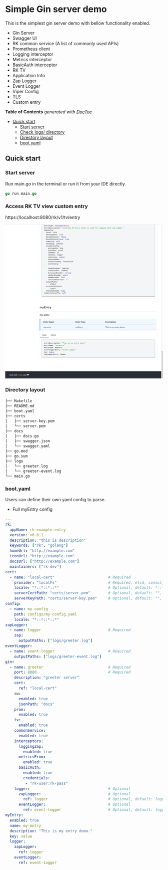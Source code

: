 # Simple Gin server demo
This is the simplest gin server demo with bellow functionality enabled.
- Gin Server
- Swagger UI
- RK common service (A list of commonly used APIs)
- Prometheus client
- Logging interceptor
- Metrics interceptor
- BasicAuth interceptor
- RK TV
- Application Info
- Zap Logger
- Event Logger
- Viper Config
- TLS
- Custom entry

<!-- START doctoc generated TOC please keep comment here to allow auto update -->
<!-- DON'T EDIT THIS SECTION, INSTEAD RE-RUN doctoc TO UPDATE -->
**Table of Contents**  *generated with [DocToc](https://github.com/thlorenz/doctoc)*

- [Quick start](#quick-start)
  - [Start server](#start-server)
  - [Check logs/ directory](#check-logs-directory)
  - [Directory layout](#directory-layout)
  - [boot.yaml](#bootyaml)

<!-- END doctoc generated TOC please keep comment here to allow auto update -->

## Quick start
### Start server
Run main.go in the terminal or run it from your IDE directly.

```go
go run main.go 
```

### Access RK TV view custom entry
https://localhost:8080/rk/v1/tv/entry

![myEntry](../../img/gin-server-with-custom-entry.png "myEntry page")

### Directory layout

```shell script
├── Makefile
├── README.md
├── boot.yaml
├── certs
│   ├── server-key.pem
|   └── server.pem
├── docs
|   ├── docs.go
│   ├── swagger.json
│   └── swagger.yaml
├── go.mod
├── go.sum
├── logs
│   └── greeter.log
│   └── greeter-event.log
└── main.go
```

### boot.yaml
Users can define their own yaml config to parse.

- Full myEntry config
```yaml
---
rk:
  appName: rk-example-entry
  version: v0.0.1
  description: "this is description"
  keywords: ["rk", "golang"]
  homeUrl: "http://example.com"
  iconUrl: "http://example.com"
  docsUrl: ["http://example.com"]
  maintainers: ["rk-dev"]
cert:
  - name: "local-cert"                        # Required
    provider: "localFs"                       # Required, etcd, consul, localFs, remoteFs are supported options
    locale: "*::*::*::*"                      # Optional, default: *::*::*::*
    serverCertPath: "certs/server.pem"        # Optional, default: "", path of certificate on local FS
    serverKeyPath: "certs/server-key.pem"     # Optional, default: "", path of certificate on local FS
config:
  - name: my-config
    path: configs/my-config.yaml
    locale: "*::*::*::*"
zapLogger:
  - name: logger                              # Required
    zap:
      outputPaths: ["logs/greeter.log"]
eventLogger:
  - name: event-logger                        # Required
    outputPaths: ["logs/greeter-event.log"]
gin:
  - name: greeter                             # Required
    port: 8080                                # Required
    description: "greeter server"
    cert:
      ref: "local-cert"
    sw:
      enabled: true
      jsonPath: "docs"
    prom:
      enabled: true
    tv:
      enabled: true
    commonService:
      enabled: true
    interceptors:
      loggingZap:
        enabled: true
      metricsProm:
        enabled: true
      basicAuth:
        enabled: true
        credentials:
         - "rk-user:rk-pass"
    logger:                                   # Optional
      zapLogger:                              # Optional
        ref: logger                           # Optional, default: logger of STDOUT, reference of logger entry declared above
      eventLogger:                            # Optional
        ref: event-logger                     # Optional, default: logger of STDOUT, reference of logger entry declared above
myEntry:
  enabled: true
  name: my-entry
  description: "This is my entry demo."
  key: value
  logger:
    zapLogger:
      ref: logger
    eventLogger:
      ref: event-logger
```
